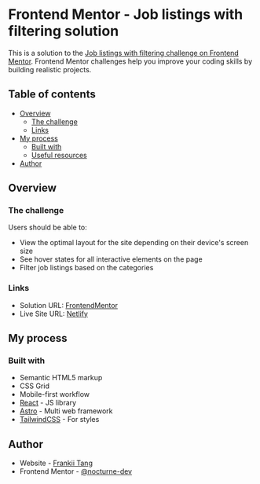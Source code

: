 # Frontend Mentor - Job listings with filtering solution

This is a solution to the [Job listings with filtering challenge on Frontend Mentor](https://www.frontendmentor.io/challenges/job-listings-with-filtering-ivstIPCt). Frontend Mentor challenges help you improve your coding skills by building realistic projects. 

## Table of contents

- [Overview](#overview)
  - [The challenge](#the-challenge)
  - [Links](#links)
- [My process](#my-process)
  - [Built with](#built-with)
  - [Useful resources](#useful-resources)
- [Author](#author)

## Overview

### The challenge

Users should be able to:

- View the optimal layout for the site depending on their device's screen size
- See hover states for all interactive elements on the page
- Filter job listings based on the categories

### Links

- Solution URL: [FrontendMentor](https://www.frontendmentor.io/solutions/static-job-listings-challenge-with-astro-reactjs-and-tailwindcss-Gg8O6ZqqH3)
- Live Site URL: [Netlify](https://famous-gelato-5edbfa.netlify.app/)

## My process

### Built with

- Semantic HTML5 markup
- CSS Grid
- Mobile-first workflow
- [React](https://reactjs.org/) - JS library
- [Astro](https://astro.build/) - Multi web framework
- [TailwindCSS](https://tailwindcss.com/) - For styles

## Author

- Website - [Frankii Tang](https://github.com/nocturne-dev)
- Frontend Mentor - [@nocturne-dev](https://www.frontendmentor.io/profile/nocturne-dev)